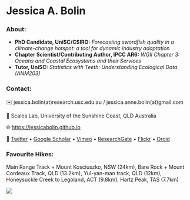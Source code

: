 
 # Jessica A. Bolin  

### About:

- **PhD Candidate, UniSC/CSIRO:** _Forecasting swordfish quality in a climate-change hotspot: a tool for dynamic industry adaptation_
- **Chapter Scientist/Contributing Author, IPCC AR6:** _WGII Chapter 3: Oceans and Coastal Ecosystems and their Services_
- **Tutor, UniSC:** _Statistics with Teeth: Understanding Ecological Data (ANM203)_

### Contact:

✉️ jessica.bolin(at)research.usc.edu.au / jessica.anne.bolin(at)gmail.com

📍 Scales Lab, University of the Sunshine Coast, QLD Australia

🌐 https://jessicabolin.github.io

🤝 [Twitter](http://www.twitter.com/jessieabolin) • [Google Scholar](https://scholar.google.com.au/citations?user=ahZht6IAAAAJ&hl=en) • [Vimeo](https://vimeo.com/jessicabolin) • [ResearchGate](https://www.researchgate.net/profile/Jessica-Bolin-3) • [Flickr](https://www.flickr.com/photos/197049277@N08/) • [Orcid](https://orcid.org/0000-0002-9868-7511) 

### Favourite Hikes:

Main Range Track + Mount Kosciuszko, NSW (24km), Bare Rock + Mount Cordeaux Track, QLD (13.2km), Yul-yan-man track, QLD (12km), Honeysuckle Creek to Legoland, ACT (9.8km), Hartz Peak, TAS (7.7km)

![](https://hit.yhype.me/github/profile?user_id=37993300)

